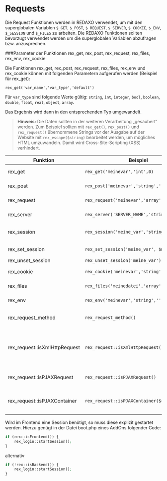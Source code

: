 # Requests

Die Request Funktionen werden in REDAXO verwendet, um mit den superglobalen Variablen `$_GET`, `$_POST`, `$_REQUEST`, `$_SERVER`, `$_COOKIE`, `$_ENV`, `$_SESSION` und `$_FILES` zu arbeiten. Die REDAXO Funktionen sollten bevorzugt verwendet werden um die superglobalen Variablen abzufragen bzw. anzusprechen.

###Parameter der Funktionen rex_get, rex_post, rex_request, rex_files, rex_env, rex_cookie

Die Funktionen rex_get, rex_post, rex_request, rex_files, rex_env und rex_cookie können mit folgenden Parametern aufgerufen werden (Beispiel für rex_get):

`rex_get('var_name','var_type','default')`

Für `var_type` sind folgende Werte gültig:
`string`, `int`, `integer`, `bool`, `boolean`, `double`, `float`, `real`, `object`, `array`.

Das Ergebnis wird dann in den entsprechenden Typ umgewandelt.

> **Hinweis:** Die Daten sollten in der weiteren Verarbeitung „gesäubert“ werden. Zum Beispiel sollten mit  `rex_get()`, `rex_post()` und `rex_request()` übernommene Strings vor der Ausgabe auf der Website mit `rex_escape($string)` bearbeitet werden, um mögliches HTML umzuwandeln. Damit wird Cross-Site-Scripting (XSS) verhindert.



Funktion | Beispiel | Erklärung
------------- | ------------- | ------------- 
rex_get  | `rex_get('meinevar','int',0)` | http://example.com/meineseite?meinevar=456 => 456
rex_post  | `rex_post('meinevar','string','')` | liest aus $_POST['meinevar'] und gibt das Ergebnis als String zurück
rex_request  | `rex_request('meinevar','array',[])` | liest aus $_REQUEST['meinevar'][] und gibt das Ergebnis als Array zurück
rex_server | `rex_server('SERVER_NAME','string','')` | http://example.com/meineseite => example.com
rex_session | `rex_session('meine_var','string','')` | Liefert den zuvor mit rex_set_session in der Variablen meine_var gespeicherten Wert
rex_set_session | `rex_set_session('meine_var', $meine_var)` | Sichert den Inhalt von $meine_var als meine_var in der Session
rex_unset_session | `rex_unset_session('meine_var')` | Löscht meine_var aus der Session
rex_cookie  | `rex_cookie('meinevar','string','')` | liest aus $_COOKIE['meinevar'] und gibt das Ergebnis als String zurück
rex_files  | `rex_files('meinedatei','array',[])` | liest aus $_FILES['meinedatei'] und gibt das Ergebnis als Array zurück
rex_env  | `rex_env('meinevar','string','')` | liest aus $_ENV['meinevar'] und gibt das Ergebnis als String zurück
rex_request_method | `rex_request_method()` | liefert den Wert aus $_SERVER['REQUEST_METHOD'] falls gesetzt, Standard ist get
rex_request::isXmlHttpRequest | `rex_request::isXmlHttpRequest()` | Liefert true, wenn es sich um einen XMLHttpRequest handelt, andernfalls false. Der Wert wird bei Ajax Aufrufen aus den Frameworks Prototype, Mootools, jQuery (evtl. auch weitere) korrekt gesetzt.
rex_request::isPJAXRequest | `rex_request::isPJAXRequest()` | Liefert true, wenn $_SERVER['HTTP_X_PJAX'] true ist, ansonsten false
rex_request::isPJAXContainer | `rex_request::isPJAXContainer($containerId)` | Liefert true, wenn $_SERVER['HTTP_X_PJAX_CONTAINER'] gleich wie $containerId ist, ansonsten false. 


Wird im Frontend eine Session benötigt, so muss diese explizit gestartet werden. Hierzu genügt in der Datei boot.php eines AddOns folgender Code:

```php
if (rex::isFrontend()) {
    rex_login::startSession();
}
```

alternativ

```php
if (!rex::isBackend()) {
    rex_login::startSession();
}
```

